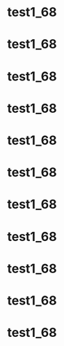# test1_68
# test1_68
# test1_68
# test1_68
# test1_68
# test1_68
# test1_68
# test1_68
# test1_68
# test1_68
# test1_68
